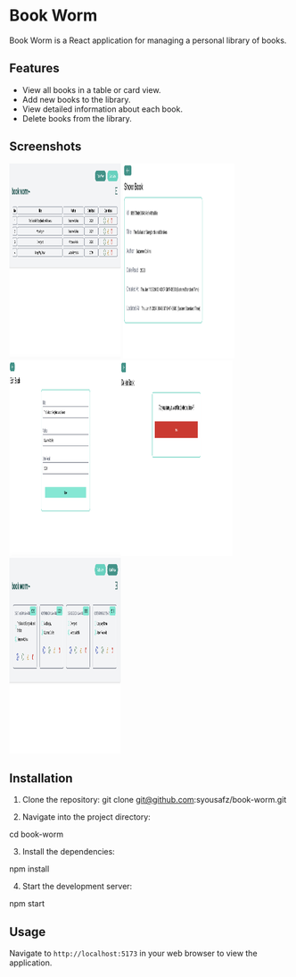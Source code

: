 # Book Worm

Book Worm is a React application for managing a personal library of books.

## Features

- View all books in a table or card view.
- Add new books to the library.
- View detailed information about each book.
- Delete books from the library.

## Screenshots
<img src="bookwormHome.png" alt="Home screen" width="200" height="350"/> <img src="bookwormShowBook.png" alt="Menu screen" width="200" height="350"/><img src="bookwormEditBook.png" alt="Menu screen" width="200" height="350"/><img src="bookwormDeleteBook.png" alt="Menu screen" width="200" height="350"/><img src="bookwormCardView.png" alt="Menu screen" width="200" height="350"/>


## Installation

1. Clone the repository:
git clone git@github.com:syousafz/book-worm.git

2. Navigate into the project directory:

cd book-worm

3. Install the dependencies:

npm install

4. Start the development server:

npm start


## Usage

Navigate to `http://localhost:5173` in your web browser to view the application.
